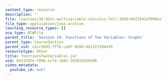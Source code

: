 ```yaml
---
content_type: resource
description: ''
file: /courses/18-02sc-multivariable-calculus-fall-2010/0421542ef096ecf41b8318283d330396_functionsTwoVariables.jar
file_type: application/java-archive
learning_resource_types: []
ocw_type: OCWFile
parent_title: 'Session 24: Functions of Two Variables: Graphs'
parent_type: CourseSection
parent_uid: c2cc5b93-7ffb-ca97-9260-841317394439
resourcetype: Other
title: functionsTwoVariables.jar
uid: 0421542e-f096-ecf4-1b83-18283d330396
video_metadata:
  youtube_id: null
---
```

